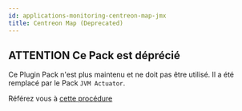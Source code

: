 ```yaml
---
id: applications-monitoring-centreon-map-jmx
title: Centreon Map (Deprecated)
---
```


## **ATTENTION** Ce Pack est déprécié

Ce Plugin Pack n'est plus maintenu et ne doit pas être utilisé. Il a été remplacé par le Pack `JVM Actuator`.

Référez vous à [cette procédure](applications-jvm-actuator.html)
